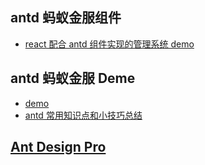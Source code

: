 ## antd 蚂蚁金服组件

-   [react 配合 antd 组件实现的管理系统 demo](https://blog.csdn.net/weixin_33736832/article/details/91478004)

## antd 蚂蚁金服 Deme

-   [demo](http://www.react.doudoujs.com/#/dashboard)
-   [antd 常用知识点和小技巧总结](https://www.jianshu.com/p/c8ebb9eb0e81)

## [Ant Design Pro](https://pro.ant.design/docs/layout-cn)

